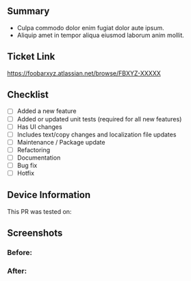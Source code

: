 ## Summary
<!--
A brief description of what this pull request does.

* New features and improvements, including behavioural changes, UI changes
* Bug fixes and fixes of previous known issues
* Deprecation warnings, breaking changes, or compatibility notes

Use past-tense.
-->

- Culpa commodo dolor enim fugiat dolor aute ipsum.
- Aliquip amet in tempor aliqua eiusmod laborum anim mollit.

## Ticket Link
<!--
If this pull request addresses a Help Wanted ticket or fixes a reported issue, please link the relevant GitHub issue, e.g.

  Fixes https://github.com/foorbarxyz/foorbarxyz-mobile-app/issues/XXXXX

Otherwise, link the JIRA ticket.
-->

https://foobarxyz.atlassian.net/browse/FBXYZ-XXXXX

## Checklist
<!--
Place an '[x]' (no spaces) in all applicable fields. Please remove unrelated fields.
-->
- [ ] Added a new feature
- [ ] Added or updated unit tests (required for all new features)
- [ ] Has UI changes
- [ ] Includes text/copy changes and localization file updates
- [ ] Maintenance / Package update
- [ ] Refactoring
- [ ] Documentation
- [ ] Bug fix
- [ ] Hotfix

## Device Information
This PR was tested on:
<!--
Device name(s),
OS version(s)

- iPhone 14 Pro Max Simulator (iOS 14),
- iPhone 13 Pro Max (real device) (iOS 14),
- Nexus 6s Emulator (Android 12)

Please remove this section if NA.
-->

## Screenshots
<!--
If the PR includes UI changes, include screenshots/GIFs/Videos (for both iOS and Android if possible). Please remove this section if NA.
-->

### Before:
<!-- <img src="[ADD SRC HERE]" width="200" height="400" /> -->

### After:
<!-- <img src="[ADD SRC HERE]" width="200" height="400" /> -->

<!--
## Reminders for devs
- Performed self-review
- Used code documentation  / comments  / discussions if necessary
- Used labels if necessary
- PR title changed to: <type>/<ticket-number>/<optional summary>
  - ie. `feat/fbxyz-681/LogInScreen`
  - types = [
    'build',
    'chore',
    'ci',
    'docs',
    'feat',
    'fix',
    'perf',
    'refactor',
    'revert',
    'style',
    'test'
  ];
-->